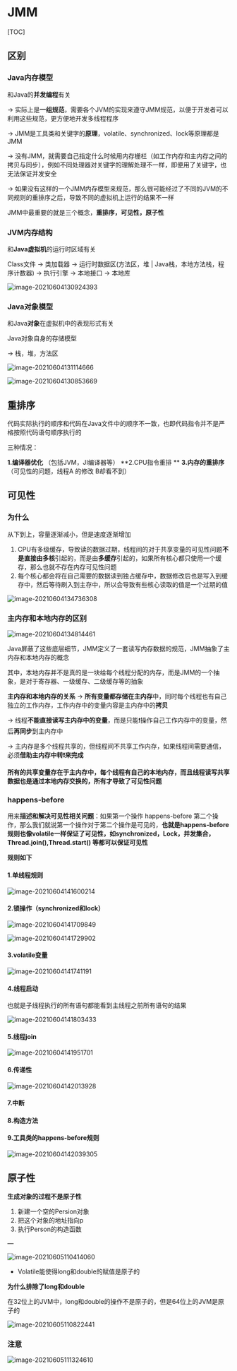 # JMM

[TOC]

## 区别

### Java内存模型

和Java的**并发编程**有关

 -> 实际上是**一组规范**，需要各个JVM的实现来遵守JMM规范，以便于开发者可以利用这些规范，更方便地开发多线程程序

-> JMM是工具类和关键字的**原理**，volatile、synchronized、lock等原理都是JMM

-> 没有JMM，就需要自己指定什么时候用内存栅栏（如工作内存和主内存之间的拷贝与同步），例如不同处理器对关键字的理解处理不一样，即便用了关键字，也无法保证并发安全

-> 如果没有这样的一个JMM内存模型来规范，那么很可能经过了不同的JVM的不同规则的重排序之后，导致不同的虚拟机上运行的结果不一样

JMM中最重要的就是三个概念，**重排序，可见性，原子性**



### JVM内存结构

和**Java虚拟机**的运行时区域有关

Class文件 -> 类加载器 -> 运行时数据区(方法区，堆 | Java栈，本地方法栈，程序计数器) -> 执行引擎  -> 本地接口  -> 本地库

![image-20210604130924393](images/image-20210604130924393.png)



### Java对象模型

和Java**对象**在虚拟机中的表现形式有关

Java对象自身的存储模型

 -> 栈，堆，方法区

![image-20210604131114666](images/image-20210604131114666.png)

![image-20210604130853669](images/image-20210604130853669.png)





## 重排序

代码实际执行的顺序和代码在Java文件中的顺序不一致，也即代码指令并不是严格按照代码语句顺序执行的

三种情况：

**1.编译器优化** （包括JVM，JI编译器等）
**2.CPU指令重排 **
**3.内存的重排序** （可见性的问题，线程A 的修改 B却看不到）





## 可见性

### 为什么

从下到上，容量逐渐减小，但是速度逐渐增加

1. CPU有多级缓存，导致读的数据过期，线程间的对于共享变量的可见性问题**不是直接由多核**引起的，而是由**多缓存**引起的，如果所有核心都只使用一个缓存，那么也就不存在内存可见性问题
2. 每个核心都会将在自己需要的数据读到独占缓存中，数据修改后也是写入到缓存中，然后等待刷入到主存中，所以会导致有些核心读取的值是一个过期的值

![image-20210604134736308](images/image-20210604134736308.png)



### 主内存和本地内存的区别

![image-20210604134814461](images/image-20210604134814461.png)



Java屏蔽了这些底层细节，JMM定义了一套读写内存数据的规范，JMM抽象了主内存和本地内存的概念

其中，本地内存并不是真的是一块给每个线程分配的内存，而是JMM的一个抽象，是对于寄存器、一级缓存、二级缓存等的抽象

**主内存和本地内存的关系**
  -> **所有变量都存储在主内存**中，同时每个线程也有自己独立的工作内存，工作内存中的变量内容是主内存中的**拷贝**

  -> 线程**不能直接读写主内存中的变量**，而是只能❗操作自己工作内存中的变量，然后**再同步**到主内存中

  -> 主内存是多个线程共享的，但线程间不共享工作内存，如果线程间需要通信，必须**借助主内存中转❗来完成**

  **所有的共享变量存在于主内存中，每个线程有自己的本地内存，而且线程读写共享数据也是通过本地内存交换的，所有才导致了可见性问题**



### happens-before

用来**描述和解决可见性相关问题**：如果第一个操作 happens-before 第二个操作，那么我们就说第一个操作对于第二个操作是可见的，**也就是happens-before规则也像volatile一样保证了可见性，如synchronized，Lock，并发集合，Thread.join(),Thread.start() 等都可以保证可见性**

**规则如下**

#### 1.单线程规则

![image-20210604141600214](images/image-20210604141600214.png)



#### 2.锁操作（synchronized和lock）

![image-20210604141709849](images/image-20210604141709849.png)



![image-20210604141729902](images/image-20210604141729902.png)

#### 3.volatile变量

![image-20210604141741191](images/image-20210604141741191.png)



#### 4.线程启动

也就是子线程执行的所有语句都能看到主线程之前所有语句的结果

![image-20210604141803433](images/image-20210604141803433.png)



#### 5.线程join

![image-20210604141951701](images/image-20210604141951701.png)



#### 6.传递性

![image-20210604142013928](images/image-20210604142013928.png)

#### 7.中断

#### 8.构造方法

#### 9.工具类的happens-before规则

![image-20210604142039305](images/image-20210604142039305.png)





## 原子性

**生成对象的过程不是原子性**

1. 新建一个空的Persion对象
2. 把这个对象的地址指向p
3. 执行Person的构造函数

—

![image-20210605110414060](images/image-20210605110414060.png)

- Volatile能使得long和double的赋值是原子的



**为什么排除了long和double**

在32位上的JVM中，long和double的操作不是原子的，但是64位上的JVM是原子的

![image-20210605110822441](images/image-20210605110822441.png)



### 注意

![image-20210605111324610](images/image-20210605111324610.png)





